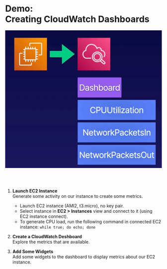 # Demo:<br>Creating CloudWatch Dashboards

![](../img/demo/3.1.CloudWatch-Dashboards.png)

<br><br>

1. **Launch EC2 Instance**<br>Generate some activity on our instance to create some metrics.
    - Launch EC2 instance (AMI2, t3.micro), no key pair.
    - Select instance in **EC2 > Instances** view and connect to it (using EC2 instance connect).
    - To generate CPU load, run the following command in connected EC2 instance:
        `while true; do echo; done`


2. **Create a CloudWatch Deshboard**<br>Explore the metrics that are available.



3. **Add Some Widgets**<br>Add some widgets to the dashboard to display metrics about our EC2 instance.
